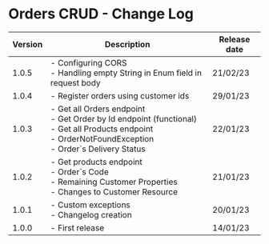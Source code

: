 # Orders CRUD - Change Log



| Version | Description                                                                                                                                                           | Release date |
|---------|-----------------------------------------------------------------------------------------------------------------------------------------------------------------------|--------------|
| 1.0.5   | - Configuring CORS <br> - Handling empty String in Enum field in request body                                                                                         | 21/02/23     |
| 1.0.4   | - Register orders using customer ids                                                                                                                                  | 29/01/23     |
| 1.0.3   | - Get all Orders endpoint <br> - Get Order by Id endpoint (functional) <br> - Get all Products endpoint  <br> - OrderNotFoundException <br> - Order`s Delivery Status | 22/01/23     |
| 1.0.2   | - Get products endpoint <br> - Order`s Code <br> - Remaining Customer Properties <br> - Changes to Customer Resource                                                  | 21/01/23     |
| 1.0.1   | - Custom exceptions <br> - Changelog creation                                                                                                                         | 20/01/23     |
| 1.0.0   | - First release                                                                                                                                                       | 14/01/23     |

